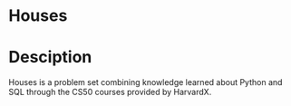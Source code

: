 # Houses

# Desciption
Houses is a problem set combining knowledge learned about Python and SQL through the CS50 courses provided by HarvardX.




